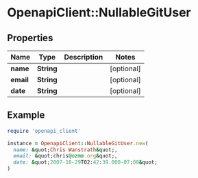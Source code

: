 # OpenapiClient::NullableGitUser

## Properties

| Name | Type | Description | Notes |
| ---- | ---- | ----------- | ----- |
| **name** | **String** |  | [optional] |
| **email** | **String** |  | [optional] |
| **date** | **String** |  | [optional] |

## Example

```ruby
require 'openapi_client'

instance = OpenapiClient::NullableGitUser.new(
  name: &quot;Chris Wanstrath&quot;,
  email: &quot;chris@ozmm.org&quot;,
  date: &quot;2007-10-29T02:42:39.000-07:00&quot;
)
```


